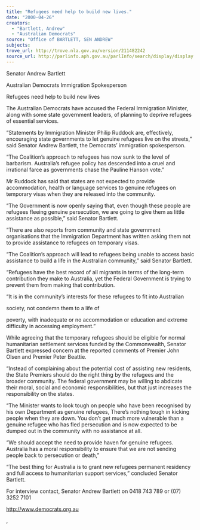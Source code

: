 ```yaml
---
title: "Refugees need help to build new lives."
date: "2000-04-26"
creators:
  - "Bartlett, Andrew"
  - "Australian Democrats"
source: "Office of BARTLETT, SEN ANDREW"
subjects:
trove_url: http://trove.nla.gov.au/version/211482242
source_url: http://parlinfo.aph.gov.au/parlInfo/search/display/display.w3p;query=Id%3A%22media/pressrel/O0C16%22
---
```


  Senator Andrew Bartlett 

  Australian Democrats Immigration Spokesperson 

  Refugees need help to build new lives 

  The Australian Democrats have accused the Federal Immigration Minister, along with some state   government leaders, of planning to deprive refugees of essential services. 

  “Statements by Immigration Minister Philip Ruddock are, effectively, encouraging state governments   to let genuine refugees live on the streets,” said Senator Andrew Bartlett, the Democrats’ immigration   spokesperson. 

  “The Coalition’s approach to refugees has now sunk to the level of barbarism. Australia’s refugee   policy has descended into a cruel and irrational farce as governments chase the Pauline Hanson vote.” 

  Mr Ruddock has said that states are not expected to provide accommodation, health or language   services to genuine refugees on temporary visas when they are released into the community. 

  “The Government is now openly saying that, even though these people are refugees fleeing genuine   persecution, we are going to give them as little assistance as possible,” said Senator Bartlett. 

  “There are also reports from community and state government organisations that the Immigration   Department has written asking them not to provide assistance to refugees on temporary visas. 

  “The Coalition’s approach will lead to refugees being unable to access basic assistance to build a life in   the Australian community,” said Senator Bartlett. 

  “Refugees have the best record of all migrants in terms of the long-term contribution they make to   Australia, yet the Federal Government is trying to prevent them from making that contribution. 

  “It is in the community’s interests for these refugees to fit into Australian 

  society, not condemn them to a life of 

  poverty, with inadequate or no accommodation or education and extreme difficulty in accessing employment.” 

  While agreeing that the temporary refugees should be eligible for normal humanitarian settlement services   funded by the Commonwealth, Senator Bartlett expressed concern at the reported comments of Premier John   Olsen and Premier Peter Beattie. 

  “Instead of complaining about the potential cost of assisting new residents, the State Premiers should do the   right thing by the refugees and the broader community. The federal government may be willing to abdicate   their moral, social and economic responsibilities, but that   just increases the responsibility on the states. 

  “The Minister wants to look tough on people who have been recognised by his own Department as genuine   refugees, There’s nothing tough in kicking people when they are down. You don’t get much more vulnerable   than a genuine refugee who has fled persecution and is now expected to be dumped out in the community with   no assistance at all. 

  “We should accept the need to provide haven for genuine refugees. Australia has a moral responsibility   to ensure that we are not sending people back to persecution or death,” 

  “The best thing for Australia is to grant new refugees permanent residency and full access to   humanitarian support services,” concluded Senator Bartlett. 

  For interview contact, Senator Andrew Bartlett on 0418 743 789 or (07) 3252 7101 

  http://www.democrats.org.au 

  , 

